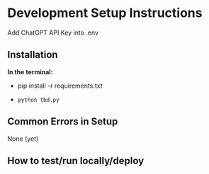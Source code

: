 # Development Setup Instructions
Add ChatGPT API Key into .env
## Installation 
**In the terminal:**
* pip install -r requirements.txt 

* `python tbd.py`

## Common Errors in Setup
None (yet)
## How to test/run locally/deploy